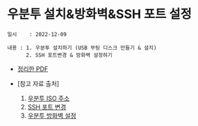 # 우분투 설치&방화벽&SSH 포트 설정
    일시    : 2022-12-09
    
    내용 : 1. 우분투 설치하기 (USB 부팅 디스크 만들기 & 설치)
          2. SSH 포트변경 & 방화벽 설정하기


    
   
    
* [정리한 PDF]( https://github.com/seuhong98/Study/blob/main/%EC%84%9C%EB%B2%84%20%EA%B5%AC%EC%B6%95%20%EC%8B%A4%EC%8A%B5/2022-12-10%20%EC%9A%B0%EB%B6%84%ED%88%AC%20%EC%84%A4%EC%B9%98%26%EB%B0%A9%ED%99%94%EB%B2%BD%26SSH%20%ED%8F%AC%ED%8A%B8%EC%84%A4%EC%A0%95/%EC%9A%B0%EB%B6%84%ED%88%AC%20%EC%84%A4%EC%B9%98.pdf )  

* [참고 자료 출처]
    1. [우분투 ISO 주소]( https://ubuntu.com/download/server  )  
    2. [SSH 포트 변경]( https://mebadong.tistory.com/34 )
    3. [우분투 방화벽 설정]( https://webdir.tistory.com/206 )
    
        
        
    

